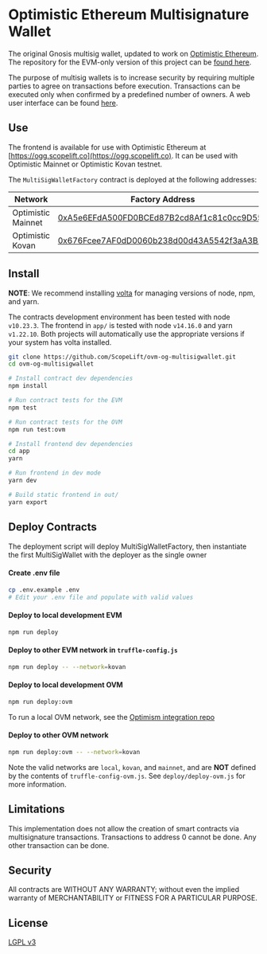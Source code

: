 Optimistic Ethereum Multisignature Wallet
===================

The original Gnosis multisig wallet, updated to work on [Optimistic Ethereum](https://optimism.io/). The repository for the EVM-only version of this project can be [found here](https://github.com/gnosis/MultiSigWallet).

The purpose of multisig wallets is to increase security by requiring multiple parties to agree on transactions before execution. Transactions can be executed only when confirmed by a predefined number of owners. A web user interface can be found [here](/app).

Use
--------

The frontend is available for use with Optimistic Ethereum at [https://ogg.scopelift.co](https://ogg.scopelift.co). It can be used with Optimistic Mainnet or Optimistic Kovan testnet.


The `MultiSigWalletFactory` contract is deployed at the following addresses:

Network | Factory Address
------- | ---------------
Optimistic Mainnet | [0xA5e6EFdA500FD0BCEd87B2cd8Af1c81c0cc9D556](https://mainnet-l2-explorer.surge.sh/account/0xa5e6efda500fd0bced87b2cd8af1c81c0cc9d556)
Optimistic Kovan | [0x676Fcee7AF0dD0060b238d00d43A5542f3aA3B3e](https://kovan-l2-explorer.surge.sh/account/0x676fcee7af0dd0060b238d00d43a5542f3aa3b3e)

Install
-------------

**NOTE**: We recommend installing [volta](https://volta.sh/) for managing versions of node, npm, and yarn.

The contracts development environment has been tested with node `v10.23.3`. The frontend in `app/` is
tested with node `v14.16.0` and yarn `v1.22.10`.  Both projects will automatically use the
appropriate versions if your system has volta installed.

```bash
git clone https://github.com/ScopeLift/ovm-og-multisigwallet.git
cd ovm-og-multisigwallet

# Install contract dev dependencies
npm install

# Run contract tests for the EVM
npm test

# Run contract tests for the OVM
npm run test:ovm

# Install frontend dev dependencies
cd app
yarn

# Run frontend in dev mode
yarn dev

# Build static frontend in out/
yarn export
```

Deploy Contracts
-------------
The deployment script will deploy MultiSigWalletFactory, then instantiate the first MultiSigWallet with the deployer as the single owner

#### Create .env file

```bash
cp .env.example .env
# Edit your .env file and populate with valid values
```

#### Deploy to local development EVM

```bash
npm run deploy
```

#### Deploy to other EVM network in `truffle-config.js`

```bash
npm run deploy -- --network=kovan
```

#### Deploy to local development OVM

```bash
npm run deploy:ovm
```

To run a local OVM network, see the [Optimism integration repo](https://github.com/ethereum-optimism/optimism-integration#scripts)

#### Deploy to other OVM network

```bash
npm run deploy:ovm -- --network=kovan
```

Note the valid networks are `local`, `kovan`, and `mainnet`, and are **NOT** defined by the contents of `truffle-config-ovm.js`.
See `deploy/deploy-ovm.js` for more information.

Limitations
-------------
This implementation does not allow the creation of smart contracts via multisignature transactions.
Transactions to address 0 cannot be done. Any other transaction can be done.

Security
-------------
All contracts are WITHOUT ANY WARRANTY; without even the implied warranty of MERCHANTABILITY or FITNESS FOR A PARTICULAR PURPOSE.

License
-------------
[LGPL v3](./LICENSE)
